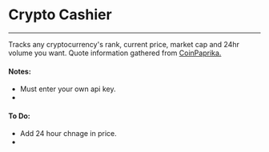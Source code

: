 # Crypto Cashier
--- 

Tracks any cryptocurrency's rank, current price, market cap and 24hr volume you want. Quote information gathered from [CoinPaprika.](https://coinpaprika.com/home-overview?sort%5Bsort%5D=index&sort%5Bsortorder%5D=asc)

#### Notes:
- Must enter your own api key.
-

#### To Do:
-  Add 24 hour chnage in price.
-
